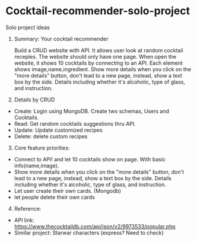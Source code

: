 # Cocktail-recommender-solo-project

Solo project ideas

1. Summary:
   Your cocktail recommender

   Build a CRUD website with API. It allows user look at random cocktail recepies. The website should only have one page. When open the website, it shows 10 cocktails by connecting to an API. Each element shows image,name,ingredient. Show more details when you click on the "more details" button, don't lead to a new page, instead, show a text box by the side. Details including whether it's alcoholic, type of glass, and instruction.

2. Details by CRUD

- Create: Login using MongoDB. Create two schemas, Users and Cocktails.
- Read: Get random cocktails suggestions thru API.
- Update: Update customized recipes
- Delete: delete custom recipes

3. Core feature priorities:

- Connect to API! and let 10 cocktails show on page. With basic info(name,image).
- Show more details when you click on the "more details" button, don't lead to a new page, instead, show a text box by the side. Details including whether it's alcoholic, type of glass, and instruction.
- Let user create their own cards. (Mongodb)
- let people delete their own cards

4. Reference:

- API link: https://www.thecocktaildb.com/api/json/v2/9973533/popular.php
- Similar project: Starwar characters (express? Need to check)
